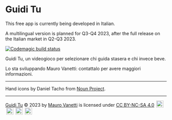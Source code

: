 # Guidi Tu

This free app is currently being developed in Italian.

A multilingual version is planned for Q3-Q4 2023, after the full release on the Italian market in Q2-Q3 2023.

[![Codemagic build status](https://api.codemagic.io/apps/63e0b4f7446236fa9778921d/63e0b4f7446236fa9778921c/status_badge.svg)](https://codemagic.io/apps/63e0b4f7446236fa9778921d/63e0b4f7446236fa9778921c/latest_build)

Guidi Tu, un videogioco per selezionare chi guida stasera e chi invece beve.

Lo sta sviluppando Mauro Vanetti: contattalo per avere maggiori informazioni.

<hr>

Hand icons by Daniel Tacho from <a href="https://thenounproject.com/browse/icons/term/three/" target="_blank" title="three Icons">Noun Project</a>.

<hr>

<p xmlns:cc="http://creativecommons.org/ns#" xmlns:dct="http://purl.org/dc/terms/"><a property="dct:title" rel="cc:attributionURL" href="https://github.com/maurovanetti/guidi-tu">Guidi Tu</a> © 2023 by <a rel="cc:attributionURL dct:creator" property="cc:attributionName" href="https://maurovanetti.info">Mauro Vanetti</a> is licensed under <a href="http://creativecommons.org/licenses/by-nc-sa/4.0/?ref=chooser-v1" target="_blank" rel="license noopener noreferrer" style="display:inline-block;">CC BY-NC-SA 4.0</a> <img style="height:22px!important;margin-left:3px;vertical-align:text-bottom;" src="https://mirrors.creativecommons.org/presskit/icons/cc.svg?ref=chooser-v1"> <img style="height:22px!important;margin-left:3px;vertical-align:text-bottom;" src="https://mirrors.creativecommons.org/presskit/icons/by.svg?ref=chooser-v1"> <img style="height:22px!important;margin-left:3px;vertical-align:text-bottom;" src="https://mirrors.creativecommons.org/presskit/icons/nc.svg?ref=chooser-v1"> <img style="height:22px!important;margin-left:3px;vertical-align:text-bottom;" src="https://mirrors.creativecommons.org/presskit/icons/sa.svg?ref=chooser-v1"></p>

